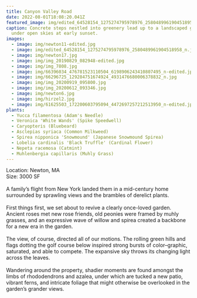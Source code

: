 ```yaml
---
title: Canyon Valley Road
date: 2022-08-01T18:08:20.041Z
featured_image: img/edited_64528154_1275274795978976_2580489961904518958_n.jpg
caption: Concrete steps nestled into greenery lead up to a landscaped garden
  under open skies at early sunset.
images:
  - image: img/newton11-edited.jpg
  - image: img/edited_64528154_1275274795978976_2580489961904518958_n.jpg
  - image: img/newton17.jpg
  - image: img/img_20190829_082948-edited.jpg
  - image: img/img_7808.jpg
  - image: img/66396034_476781523110504_6198906243410807495_n-edited.jpg
  - image: img/66296725_129284751674924_4931476680006378832_n.jpg
  - image: img/img_20200919_095800.jpg
  - image: img/img_20200612_093346.jpg
  - image: img/newton6.jpg
  - image: img/hirzel2.jpg
  - image: img/61625503_172200603795094_4472697257212513950_n-edited.jpg
plants:
  - Yucca filamentosa (Adam's Needle)
  - Veronica 'White Wands' (Spike Speedwell)
  - Caryopteris (Bluebeard)
  - Asclepias syriaca (Common Milkweed)
  - Spirea nipponica 'Snowmound' (Japanese Snowmound Spirea)
  - Lobelia cardinalis 'Black Truffle' (Cardinal Flower)
  - Nepeta racemosa (Catmint)
  - Muhlenbergia capillaris (Muhly Grass)
---
```

Location: Newton, MA\
S﻿ize: 3000 SF\
\
A family’s flight from New York landed them in a mid-century home surrounded by sprawling views and the brambles of derelict plants. \
\
First things first, we set about to revive a clearly once-loved garden. Ancient roses met new rose friends, old peonies were framed by muhly grasses, and an expressive wave of willow and spirea created a backbone for a new era in the garden. \
\
The view, of course, directed all of our motions. The rolling green hills and flags dotting the golf course below inspired strong bursts of color–graphic, saturated, and able to compete. The expansive sky throws its changing light across the leaves. \
\
Wandering around the property, shadier moments are found amongst the limbs of rhododendrons and azalea, under which are tucked a new patio, vibrant ferns, and intricate foliage that might otherwise be overlooked in the garden’s grander views.